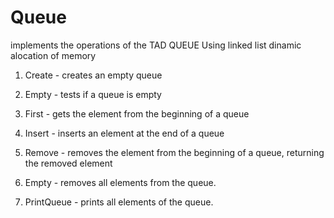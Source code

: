 # Queue

implements the operations of the TAD QUEUE Using linked list dinamic alocation of memory

1. Create - creates an empty queue

2. Empty - tests if a queue is empty

3. First - gets the element from the beginning of a queue

4. Insert - inserts an element at the end of a queue

5. Remove - removes the element from the beginning of a queue, returning the removed element

6. Empty - removes all elements from the queue.

7. PrintQueue - prints all elements of the queue.
